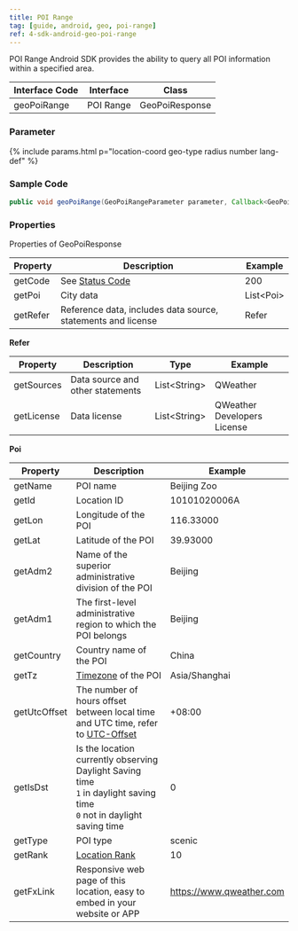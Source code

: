 ```yaml
---
title: POI Range
tag: [guide, android, geo, poi-range]
ref: 4-sdk-android-geo-poi-range
---
```


POI Range Android SDK provides the ability to query all POI information within a specified area.

| Interface Code| Interface  | Class |
| ----------- | -------------- | ---------- |
| geoPoiRange| POI Range  | GeoPoiResponse |

### Parameter

{% include params.html p="location-coord geo-type radius number lang-def" %}

### Sample Code

```java
public void geoPoiRange(GeoPoiRangeParameter parameter, Callback<GeoPoiResponse> callback);
```

### Properties

Properties of GeoPoiResponse

| Property | Description | Example |
| ---------- | -------- | --------------- |
| getCode | See [Status Code](/en/docs/resource/status-code/) | 200 |
| getPoi | City data | List&lt;Poi&gt; |
| getRefer | Reference data, includes data source, statements and license | Refer |


**Refer**

| Property | Description  |  Type |  Example  |
| ---------- | ----------- | ------------------ | ------------ |
| getSources | Data source and other statements  | List&lt;String&gt; | QWeather     |
| getLicense | Data license     | List&lt;String&gt; | QWeather Developers License |


**Poi**

| Property | Description | Example |
| ------------ | ----------------------- | --------- |
| getName | POI name | Beijing Zoo |
| getId | Location ID | 10101020006A |
| getLon | Longitude of the POI | 116.33000 |
| getLat | Latitude of the POI | 39.93000 |
| getAdm2 | Name of the superior administrative division of the POI | Beijing |
| getAdm1 | The first-level administrative region to which the POI belongs | Beijing |
| getCountry | Country name of the POI | China |
| getTz | [Timezone](/en/docs/resource/glossary/#timezone) of the POI | Asia/Shanghai |
| getUtcOffset | The number of hours offset between local time and UTC time, refer to [UTC-Offset](/en/docs/resource/glossary/#utc-offset) | +08:00 |
| getIsDst | Is the location currently observing Daylight Saving time<br />`1` in daylight saving time <br /> `0` not in daylight saving time | 0 |
| getType | POI type | scenic |
| getRank | [Location Rank](/en/docs/resource/glossary/#rank) | 10 |
| getFxLink | Responsive web page of this location, easy to embed in your website or APP | https://www.qweather.com |
